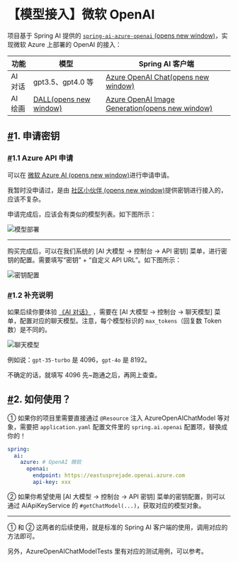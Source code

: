 # 【模型接入】微软 OpenAI

项目基于 Spring AI 提供的 [`spring-ai-azure-openai` (opens new window)](https://github.com/spring-projects/spring-ai/tree/main/models/spring-ai-azure-openai)，实现微软 Azure 上部署的 OpenAI 的接入：

| 功能    | 模型                                                         | Spring AI 客户端                                             |
| ------- | ------------------------------------------------------------ | ------------------------------------------------------------ |
| AI 对话 | gpt3.5、gpt4.0 等                                            | [Azure OpenAI Chat(opens new window)](https://docs.spring.io/spring-ai/reference/api/chat/azure-openai-chat.html) |
| AI 绘画 | [DALL(opens new window)](https://en.wikipedia.org/wiki/DALL-E) | [Azure OpenAI Image Generation(opens new window)](https://docs.spring.io/spring-ai/reference/api/image/azure-openai-image.html) |

## [#](https://doc.iocoder.cn/ai/azure-openai/#_1-申请密钥)1. 申请密钥

### [#](https://doc.iocoder.cn/ai/azure-openai/#_1-1-azure-api-申请)1.1 Azure API 申请

可以在 [微软 Azure AI (opens new window)](https://azure.microsoft.com/en-us/products/ai-services/openai-service)进行申请申请。

我暂时没申请过，是由 [社区小伙伴 (opens new window)](https://github.com/YunaiV/ruoyi-vue-pro/issues/614)提供密钥进行接入的，应该不复杂。

申请完成后，应该会有类似的模型列表。如下图所示：

![模型部署](https://doc.iocoder.cn/img/AI%E6%89%8B%E5%86%8C/%E6%A8%A1%E5%9E%8B%E6%8E%A5%E5%85%A5/AzureOpenAI-%E6%A8%A1%E5%9E%8B%E9%83%A8%E7%BD%B2.png)

------

购买完成后，可以在我们系统的 [AI 大模型 -> 控制台 -> API 密钥] 菜单，进行密钥的配置。需要填写“密钥” + “自定义 API URL”。如下图所示：

![密钥配置](https://doc.iocoder.cn/img/AI%E6%89%8B%E5%86%8C/%E6%A8%A1%E5%9E%8B%E6%8E%A5%E5%85%A5/AzureOpenAI-%E5%AE%98%E6%96%B9.png)

### [#](https://doc.iocoder.cn/ai/azure-openai/#_1-2-补充说明)1.2 补充说明

如果后续你要体验 [《AI 对话》](https://doc.iocoder.cn/ai/chat/) ，需要在 [AI 大模型 -> 控制台 -> 聊天模型] 菜单，配置对应的聊天模型。注意，每个模型标识的 `max_tokens`（回复数 Token 数）是不同的。

![聊天模型](https://doc.iocoder.cn/img/AI%E6%89%8B%E5%86%8C/%E6%A8%A1%E5%9E%8B%E6%8E%A5%E5%85%A5/AzureOpenAI-%E8%81%8A%E5%A4%A9%E6%A8%A1%E5%9E%8B.png)

例如说：`gpt-35-turbo` 是 4096，`gpt-4o` 是 8192。

不确定的话，就填写 4096 先~跑通之后，再网上查查。

## [#](https://doc.iocoder.cn/ai/azure-openai/#_2-如何使用)2. 如何使用？

① 如果你的项目里需要直接通过 `@Resource` 注入 AzureOpenAIChatModel 等对象，需要把 `application.yaml` 配置文件里的 `spring.ai.openai` 配置项，替换成你的！

```yaml
spring:
  ai:
    azure: # OpenAI 微软
      openai:
        endpoint: https://eastusprejade.openai.azure.com
        api-key: xxx
```

② 如果你希望使用 [AI 大模型 -> 控制台 -> API 密钥] 菜单的密钥配置，则可以通过 AiApiKeyService 的 `#getChatModel(...)`，获取对应的模型对象。

------

① 和 ② 这两者的后续使用，就是标准的 Spring AI 客户端的使用，调用对应的方法即可。

另外，AzureOpenAIChatModelTests 里有对应的测试用例，可以参考。